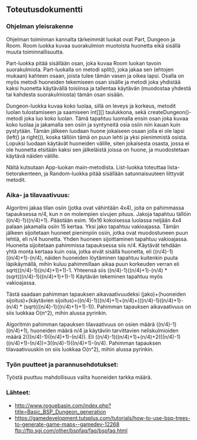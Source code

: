 ## Toteutusdokumentti

### Ohjelman yleisrakenne

Ohjelman toiminnan kannalta tärkeimmät luokat ovat Part, Dungeon ja Room. Room luokka kuvaa suorakulmion muotoista huonetta eikä sisällä muuta toiminnallisuutta.

Part-luokka pitää sisällään osan, joka kuvaa Room luokan tavoin suorakulmiota. Part-luokalla on metodi split(), joka jakaa sen (ehtojen mukaan) kahteen osaan, joista tulee tämän vasen ja oikea lapsi. Osalla on myös metodi huoneiden tekemiseen osan sisälle ja metodi joka yhdistää kaksi huonetta käytävällä toisiinsa ja tallentaa käytävän (muodostaa yhdestä tai kahdesta suorakulmiosta) tämän osan sisään.

Dungeon-luokka kuvaa koko luolaa, sillä on leveys ja korkeus, metodit luolan tulostamiseen ja saamiseen int[][] taulukkona, sekä createDungeon()-metodi joka luo koko luolan. Tämä tapahtuu luomalla ensin osan joka kuvaa koko luolaa ja jakamalla sen osiin ja syntyneitä osia osiin niin kauan kuin pystytään. Tämän jälkeen luodaan huone jokaiseen osaan jolla ei ole lapsi (left() ja right()), koska tällöin tämä on puun lehti ja yksi pienimmistä osista. Lopuksi luodaan käytävät huoneiden välille, siten jokaisesta osasta, jossa ei ole huonetta etsitään kaksi sen jälkeläistä joissa on huone, ja muodostetaan käytävä näiden välille.

Näitä kutsutaan App-luokan main-metodista. List-luokka toteuttaa lista-tietorakenteen, ja Random-luokka pitää sisällään satunnaisuuteen liittyvät metodit.


### Aika- ja tilavaativuus:

Algoritmi jakaa tilan osiin (jotka ovat vähintään 4x4), joita on pahimmassa tapauksessa n/4, kun n on molempien sivujen pituus. Jakoja tapahtuu tällöin ((n/4)-1)((n/4)+1). Päästään esim. 16x16 kokoisessa luolassa neljään 4x4 palaan jakamalla osiin 15 kertaa. Yksi jako tapahtuu vakioajassa. Tämän jälkeen sijoitetaan huoneet pienimpiin osiin, jotka ovat muodostuneen puun lehtiä, eli n/4 huonetta. Yhden huoneen sijoittaminen tapahtuu vakioajassa. Huoneita sijoitetaan pahimmissa tapauksessa siis n/4. Käytävät tehdään yhtä monta kertaaa kuin osia, jotka eivät sisällä huonetta, eli ((n/4)-1)((n/4)+1)-(n/4), näiden huoneiden löytäminen tapahtuu kuitenkin puuta läpikäymällä, mihin kuluu pahimmillaan aikaa puun korkeuden verran eli sqrt(((n/4)-1)((n/4)+1)+1)-1. Yhteensä siis ((n/4)-1)((n/4)+1)-(n/4) * (sqrt(((n/4)-1)((n/4)+1)+1)-1) Käytävän tekeminen tapahtuu myös vakioajassa.

Tästä saadaan pahimman tapauksen aikavaativuudeksi (jako)+(huoneiden sijoitus)+(käytävien sijoitus)=((n/4)-1)((n/4)+1)+(n/4)+(((n/4)-1)((n/4)+1)-(n/4) * (sqrt(((n/4)-1)((n/4)+1)+1)-1)). Pahimman tapauksen aikavaativuus on siis luokkaa O(n^2), mihin alussa pyrinkin.

Algoritmin pahimman tapauksen tilavaativuus on osien määrä ((n/4)-1)((n/4)+1), huoneiden määrä n/4 ja käytäviin tarvittavien neliskulmioiden määrä 2(((n/4)-1)((n/4)+1)-(n/4)). Eli ((n/4)-1)((n/4)+1)+(n/4)+2(((n/4)-1)((n/4)+1)-(n/4))=3((n/4)-1)((n/4)+1)-(n/4). Pahimman tapauksen tilavaativuuskin on siis luokkaa O(n^2), mihin alussa pyrinkin.


### Työn puutteet ja parannusehdotukset:
Työstä puuttuu mahdollisuus valita huoneiden tarkka määrä.

### Lähteet:
* http://www.roguebasin.com/index.php?title=Basic_BSP_Dungeon_generation
* https://gamedevelopment.tutsplus.com/tutorials/how-to-use-bsp-trees-to-generate-game-maps--gamedev-12268 ftp://ftp.sgi.com/other/bspfaq/faq/bspfaq.html
